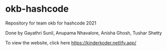 # okb-hashcode
Repository for team okb for hashcode 2021

Done by Gayathri Sunil, Anupama Nhavalore, Anisha Ghosh, Tushar Shetty

To view the website, click here https://kinderkoder.netlify.app/
